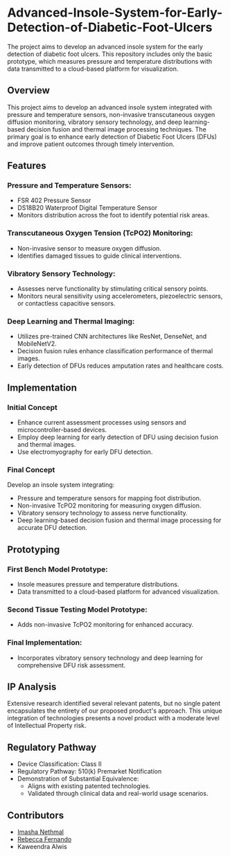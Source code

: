 # Advanced-Insole-System-for-Early-Detection-of-Diabetic-Foot-Ulcers
The project aims to develop an advanced insole system for the early detection of diabetic foot ulcers. This repository includes only the basic prototype, which measures pressure and temperature distributions with data transmitted to a cloud-based platform for visualization.

## Overview
This project aims to develop an advanced insole system integrated with pressure and temperature sensors, non-invasive transcutaneous oxygen diffusion monitoring, vibratory sensory technology, and deep learning-based decision fusion and thermal image processing techniques. The primary goal is to enhance early detection of Diabetic Foot Ulcers (DFUs) and improve patient outcomes through timely intervention.

## Features
### Pressure and Temperature Sensors:
- FSR 402 Pressure Sensor
- DS18B20 Waterproof Digital Temperature Sensor
- Monitors distribution across the foot to identify potential risk areas.

### Transcutaneous Oxygen Tension (TcPO2) Monitoring:
- Non-invasive sensor to measure oxygen diffusion.
- Identifies damaged tissues to guide clinical interventions.

### Vibratory Sensory Technology:
- Assesses nerve functionality by stimulating critical sensory points.
- Monitors neural sensitivity using accelerometers, piezoelectric sensors, or contactless capacitive sensors.

### Deep Learning and Thermal Imaging:
- Utilizes pre-trained CNN architectures like ResNet, DenseNet, and MobileNetV2.
- Decision fusion rules enhance classification performance of thermal images.
- Early detection of DFUs reduces amputation rates and healthcare costs.

## Implementation
### Initial Concept
- Enhance current assessment processes using sensors and microcontroller-based devices.
- Employ deep learning for early detection of DFU using decision fusion and thermal images.
- Use electromyography for early DFU detection.

### Final Concept
Develop an insole system integrating:
- Pressure and temperature sensors for mapping foot distribution.
- Non-invasive TcPO2 monitoring for measuring oxygen diffusion.
- Vibratory sensory technology to assess nerve functionality.
- Deep learning-based decision fusion and thermal image processing for accurate DFU detection.

## Prototyping
### First Bench Model Prototype:
- Insole measures pressure and temperature distributions.
- Data transmitted to a cloud-based platform for advanced visualization.

### Second Tissue Testing Model Prototype:
- Adds non-invasive TcPO2 monitoring for enhanced accuracy.

### Final Implementation:
- Incorporates vibratory sensory technology and deep learning for comprehensive DFU risk assessment.

## IP Analysis
Extensive research identified several relevant patents, but no single patent encapsulates the entirety of our proposed product's approach. This unique integration of technologies presents a novel product with a moderate level of Intellectual Property risk.

## Regulatory Pathway
- Device Classification: Class II
- Regulatory Pathway: 510(k) Premarket Notification
- Demonstration of Substantial Equivalence:
  - Aligns with existing patented technologies.
  - Validated through clinical data and real-world usage scenarios.

## Contributors
- [Imasha Nethmal](https://github.com/NethmalWDI)
- [Rebecca Fernando](https://github.com/rnsfernando)
- Kaweendra Alwis
